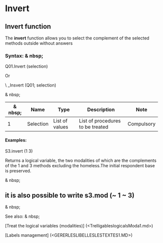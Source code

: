 # Invert

## Invert function

The **invert** function allows you to select the complement of the selected methods outside without answers

### Syntax: & nbsp;

Q01.Invert (selection)

Or

\ _Insvert (Q01; selection)

& nbsp;

|& nbsp;|**Name** |**Type** |**Description** |**Note** |
|--- |--- |--- |--- |--- |
|&#49;|Selection |List of values ​​|List of procedures to be treated |Compulsory |


#### Examples:

S3.invert (1 3)

Returns a logical variable, the two modalities of which are the complements of the 1 and 3 methods excluding the homeless.The initial respondent base is preserved.

& nbsp;

## it is also possible to write s3.mod (~ 1 ~ 3)

& nbsp;

See also: & nbsp;

[Treat the logical variables (modalities)] (<TrelligableslogicalsModa1.md>)

[Labels management] (<GERERLESLIBELLESLESTEXTES1.MD>)
